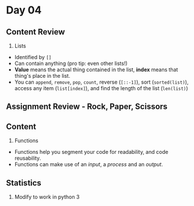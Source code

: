 # Day 04

## Content Review

1. Lists
  - Identified by `[]`
  - Can contain anything (pro tip: even other lists!)
  - **Value** means the actual thing contained in the list, **index** means that thing's place in the list.
  - You can `append`, `remove`, `pop`, `count`, reverse (`[::-1]`), sort (`sorted(list)`), access any item (`list[index]`), and find the length of the list (`len(list)`)

 ## Assignment Review - Rock, Paper, Scissors


 ## Content

1. Functions
  - Functions help you segment your code for readability, and code reusability.
  - Functions can make use of an *input*, a *process* and an *output*.

 ## Statistics

 1. Modify to work in python 3
 
